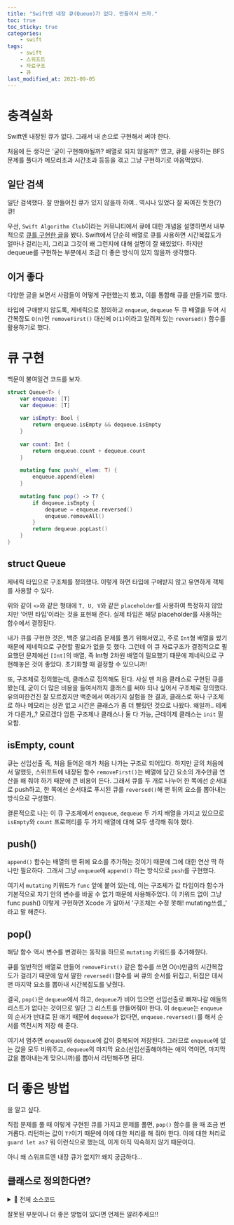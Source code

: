 ```yaml
---
title: "Swift엔 내장 큐(Queue)가 없다. 만들어서 쓰자."
toc: true
toc_sticky: true
categories:
    - swift
tags:
    - swift
    - 스위프트
    - 자료구조
    - 큐
last_modified_at: 2021-09-05
---
```


# 충격실화

Swift엔 내장된 큐가 없다. 그래서 내 손으로 구현해서 써야 한다.

처음에 든 생각은 '굳이 구현해야될까? 배열로 되지 않을까?' 였고, 큐를 사용하는 BFS 문제를 풀다가 메모리초과 시간초과 등등을 겪고 그냥 구현하기로 마음먹었다.

## 일단 검색

일단 검색했다. 잘 만들어진 큐가 있지 않을까 하여.. 역시나 있었다 잘 짜여진 듯한(?) 큐!

우선, `Swift Algorithm Club`이라는 커뮤니티에서 큐에 대한 개념을 설명하면서 내부적으로 [큐를 구현한 글]()을 봤다. Swift에서 단순히 배열로 큐를 사용하면 시간복잡도가 얼마나 걸리는지, 그리고 그것이 왜 그런지에 대해 설명이 잘 돼있었다. 하지만 dequeue를 구현하는 부분에서 조금 더 좋은 방식이 있지 않을까 생각했다.

## 이거 좋다

다양한 글을 보면서 사람들이 어떻게 구현했는지 봤고, 이를 통합해 큐를 만들기로 했다.

타입에 구애받지 않도록, 제네릭으로 정의하고 `enqueue`, `dequeue` 두 큐 배열을 두어 시간복잡도 `O(n)`인 `removeFirst()` 대신에 `O(1)`이라고 알려져 있는 `reversed()` 함수를 활용하기로 했다.

# 큐 구현

백문이 불여일견 코드를 보자.

```swift
struct Queue<T> {
    var enqueue: [T]
    var dequeue: [T]
    
    var isEmpty: Bool {
        return enqueue.isEmpty && dequeue.isEmpty
    }
    
    var count: Int {
        return enqueue.count + dequeue.count
    }
    
    mutating func push(_ elem: T) {
        enqueue.append(elem)
    }
    
    mutating func pop() -> T? {
        if dequeue.isEmpty {
            dequeue = enqueue.reversed()
            enqueue.removeAll()
        }
        return dequeue.popLast()
    }
}
```

## struct Queue<T>

제네릭 타입으로 구조체를 정의했다. 이렇게 하면 타입에 구애받지 않고 유연하게 객체를 사용할 수 있다.

위와 같이 `<>`와 같은 형태에 `T, U, V`와 같은 `placeholder`를 사용하여 특정하지 않았지만 '어떤 타입'이라는 것을 표현해 준다. 실제 타입은 해당 placeholder를 사용하는 함수에서 결정된다.

내가 큐를 구현한 것은, 백준 알고리즘 문제를 풀기 위해서였고, 주로 `Int`형 배열을 썼기 때문에 제네릭으로 구현할 필요가 없을 듯 했다. 그런데 이 큐 자료구조가 결정적으로 필요했던 문제에선 `[Int]`의 배열, 즉 Int형 2차원 배열이 필요했기 때문에 제네릭으로 구현해놓은 것이 좋았다. 초기화할 때 결정할 수 있으니까!

또, 구조체로 정의했는데, 클래스로 정의해도 된다. 사실 맨 처음 클래스로 구현된 큐를 봤는데, 굳이 더 많은 비용을 들여서까지 클래스를 써야 되나 싶어서 구조체로 정의했다. 유의미한건진 잘 모르겠지만 백준에서 여러가지 실험을 한 결과, 클래스로 하나 구조체로 하나 메모리는 상관 없고 시간은 클래스가 좀 더 빨랐던 것으로 나왔다. 왜일까.. 테케가 다른가,,? 모르겠다 암튼 구조체나 클래스나 둘 다 가능, 근데이제 클래스는 `init` 필요함.

## isEmpty, count

큐는 선입선출 즉, 처음 들어온 애가 처음 나가는 구조로 되어있다. 하지만 글의 처음에서 말했듯, 스위프트에 내장된 함수 `removeFirst()`는 배열에 담긴 요소의 개수만큼 연산을 해 줘야 하기 때문에 큰 비용이 든다. 그래서 큐를 두 개로 나누어 한 쪽에선 순서대로 push하고, 한 쪽에선 순서대로 푸시된 큐를 `reversed()`해 맨 뒤의 요소를 뽑아내는 방식으로 구성했다.

결론적으로 나는 이 큐 구조체에서 `enqueue`, `dequeue` 두 가지 배열을 가지고 있으므로 `isEmpty`와 `count` 프로퍼티를 두 가지 배열에 대해 모두 생각해 줘야 했다.

## push()

`append()` 함수는 배열의 맨 뒤에 요소를 추가하는 것이기 때문에 그에 대한 연산 딱 하나만 필요하다. 그래서 그냥 `enqueue`에 `append()` 하는 방식으로 `push`를 구현했다.

여기서 `mutating` 키워드가 `func` 앞에 붙어 있는데, 이는 구조체가 값 타입이라 함수가 기본적으로 자기 안의 변수를 바꿀 수 없기 때문에 사용해주었다. 이 키워드 없이 그냥 func push() 이렇게 구현하면 Xcode 가 알아서 '구조체는 수정 못해! mutating쓰셈,,' 라고 말 해준다.

## pop()

해당 함수 역시 변수를 변경하는 동작을 하므로 `mutating` 키워드를 추가해줬다.

큐를 일반적인 배열로 만들어 `removeFirst()` 같은 함수를 쓰면 O(n)만큼의 시간복잡도가 걸리기 때문에 앞서 말한 `reversed()`함수를 써 큐의 순서를 뒤집고, 뒤집은 데서 맨 마지막 요소를 뽑아내 시간복잡도를 낮췄다.

결국, `pop()`은 `dequeue`에서 하고, `dequeue`가 비어 있으면 선입선출로 빠져나갈 애들의 리스트가 없다는 것이므로 일단 그 리스트를 만들어줘야 한다. 이 `dequeue`는 `enqueue`의 순서가 반대로 된 애기 때문에 `dequeue`가 없다면, `enqueue.reversed()`를 해서 순서를 역전시켜 저장 해 준다.

여기서 멈추면 `enqueue`와 `dequeue`에 값이 중복되어 저장된다. 그러므로 `enqueue`에 있는 값을 모두 비워주고, `dequeue`의 마지막 요소(선입선출해야하는 애의 역이면, 마지막 값을 뽑아내는게 맞으니까)를 뽑아서 리턴해주면 된다.

# 더 좋은 방법

을 알고 싶다.

직접 문제를 풀 때 이렇게 구현된 큐를 가지고 문제를 풀면, `pop()` 함수를 쓸 때 조금 번거롭다. 리턴하는 값이 `T?`이기 때문에 이에 대한 처리를 해 줘야 한다. 이에 대한 처리로 `guard let as?` 뭐 이런식으로 했는데, 이게 아직 익숙하지 않기 때문이다.

아니 왜 스위프트엔 내장 큐가 없지?! 왜지 궁금하다...

## 클래스로 정의한다면?

<details>
<summary>📍 전체 소스코드 </summary>
<div markdown="1">

```swift
class Queue<T> {
    var enqueue: [T]
    var dequeue: [T] = []
    
    var isEmpty: Bool {
        return enqueue.isEmpty && dequeue.isEmpty
    }
    
    var count: Int {
        return enqueue.count + dequeue.count
    }
    
    init(_ queue: [T]) {
        enqueue.self = queue
    }
    
    func push(_ elem: T) {
        enqueue.append(elem)
    }
    
    func pop() -> T? {
        if dequeue.isEmpty {
            dequeue = enqueue.reversed()
            enqueue.removeAll()
        }
        return dequeue.popLast()
    }
}
```

</div>
</details>

잘못된 부분이나 더 좋은 방법이 있다면 언제든 알려주세요!!